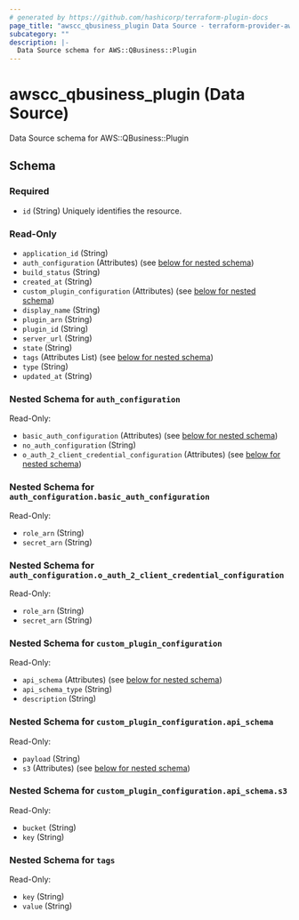 ```yaml
---
# generated by https://github.com/hashicorp/terraform-plugin-docs
page_title: "awscc_qbusiness_plugin Data Source - terraform-provider-awscc"
subcategory: ""
description: |-
  Data Source schema for AWS::QBusiness::Plugin
---
```


# awscc_qbusiness_plugin (Data Source)

Data Source schema for AWS::QBusiness::Plugin



<!-- schema generated by tfplugindocs -->
## Schema

### Required

- `id` (String) Uniquely identifies the resource.

### Read-Only

- `application_id` (String)
- `auth_configuration` (Attributes) (see [below for nested schema](#nestedatt--auth_configuration))
- `build_status` (String)
- `created_at` (String)
- `custom_plugin_configuration` (Attributes) (see [below for nested schema](#nestedatt--custom_plugin_configuration))
- `display_name` (String)
- `plugin_arn` (String)
- `plugin_id` (String)
- `server_url` (String)
- `state` (String)
- `tags` (Attributes List) (see [below for nested schema](#nestedatt--tags))
- `type` (String)
- `updated_at` (String)

<a id="nestedatt--auth_configuration"></a>
### Nested Schema for `auth_configuration`

Read-Only:

- `basic_auth_configuration` (Attributes) (see [below for nested schema](#nestedatt--auth_configuration--basic_auth_configuration))
- `no_auth_configuration` (String)
- `o_auth_2_client_credential_configuration` (Attributes) (see [below for nested schema](#nestedatt--auth_configuration--o_auth_2_client_credential_configuration))

<a id="nestedatt--auth_configuration--basic_auth_configuration"></a>
### Nested Schema for `auth_configuration.basic_auth_configuration`

Read-Only:

- `role_arn` (String)
- `secret_arn` (String)


<a id="nestedatt--auth_configuration--o_auth_2_client_credential_configuration"></a>
### Nested Schema for `auth_configuration.o_auth_2_client_credential_configuration`

Read-Only:

- `role_arn` (String)
- `secret_arn` (String)



<a id="nestedatt--custom_plugin_configuration"></a>
### Nested Schema for `custom_plugin_configuration`

Read-Only:

- `api_schema` (Attributes) (see [below for nested schema](#nestedatt--custom_plugin_configuration--api_schema))
- `api_schema_type` (String)
- `description` (String)

<a id="nestedatt--custom_plugin_configuration--api_schema"></a>
### Nested Schema for `custom_plugin_configuration.api_schema`

Read-Only:

- `payload` (String)
- `s3` (Attributes) (see [below for nested schema](#nestedatt--custom_plugin_configuration--api_schema--s3))

<a id="nestedatt--custom_plugin_configuration--api_schema--s3"></a>
### Nested Schema for `custom_plugin_configuration.api_schema.s3`

Read-Only:

- `bucket` (String)
- `key` (String)




<a id="nestedatt--tags"></a>
### Nested Schema for `tags`

Read-Only:

- `key` (String)
- `value` (String)

